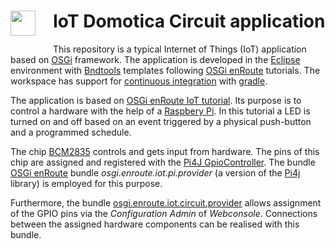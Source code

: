 <h1><img src="http://www.ghp.tech/images/GhP_brand.png" witdh=20px style="float:left;margin: 0 1em 1em 0;width:40px">
IoT Domotica Circuit application</h1>

This repository is a typical Internet of Things (IoT) application based on [OSGi][1] framework. The application is developed in the [Eclipse][2] environment with [Bndtools][3] templates following [OSGi enRoute][4] tutorials. The workspace has support for [continuous integration][5] with [gradle][6].

The application is based on [OSGi enRoute IoT tutorial][7]. Its purpose is to control a hardware with the help of a [Raspbery Pi][8]. In this tutorial a LED is turned on and off based on an event triggered by a physical push-button and a programmed schedule.

The chip [BCM2835][9] controls and gets input from hardware. The pins of this chip are assigned and registered with the [Pi4J GpioController][11]. The bundle [OSGi enRoute][11] bundle *osgi.enroute.iot.pi.provider* (a version of the [Pi4j][10] library) is employed for this purpose.

Furthermore, the bundle [osgi.enroute.iot.circuit.provider][12] allows assignment of the GPIO pins via the *Configuration Admin* of *Webconsole*. Connections between the assigned hardware components can be realised with this bundle.

[1]:  http://osgi.org/
[2]:  https://eclipse.org/
[3]:  http://bndtools.org/
[4]:  http://enroute.osgi.org/book/150-tutorials.html
[5]:  http://enroute.osgi.org/tutorial_base/800-ci.html
[6]:  https://www.gradle.org/
[7]:  http://enroute.osgi.org/tutorial_iot/050-start.html
[8]:  https://www.raspberrypi.org/products/raspberry-pi-2-model-b/
[9]:  https://www.raspberrypi.org/documentation/hardware/raspberrypi/bcm2835/README.md
[10]: http://pi4j.com
[11]: http://pi4j.com/example/control.html
[11]: http://enroute.osgi.org
[12]: http://enroute.osgi.org/services/osgi.enroute.io.circuit.api.html

